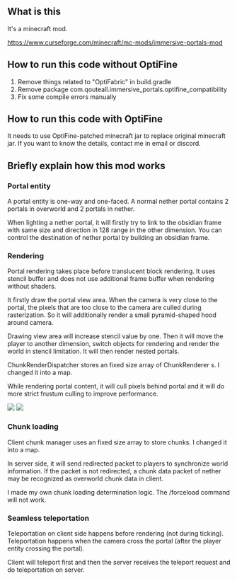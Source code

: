 ## What is this
It's a minecraft mod.

https://www.curseforge.com/minecraft/mc-mods/immersive-portals-mod

## How to run this code without OptiFine
1. Remove things related to "OptiFabric" in build.gradle
2. Remove package com.qouteall.immersive_portals.optifine_compatibility
3. Fix some compile errors manually

## How to run this code with OptiFine
It needs to use OptiFine-patched minecraft jar to replace original minecraft jar.
If you want to know the details, contact me in email or discord.

## Briefly explain how this mod works

### Portal entity
A portal entity is one-way and one-faced.
A normal nether portal contains 2 portals in overworld and 2 portals in nether.

When lighting a nether portal, it will firstly try to link to the obsidian
 frame with same size and direction in 128 range in the other dimension.
You can control the destination of nether portal by building an obsidian frame.

### Rendering
Portal rendering takes place before translucent block rendering.
It uses stencil buffer and does not use additional frame buffer when rendering without shaders.

It firstly draw the portal view area.
When the camera is very close to the portal,
the pixels that are too close to the camera are culled during rasterization.
So it will additionally render a small pyramid-shaped hood around camera.

Drawing view area will increase stencil value by one.
Then it will move the player to another dimension, switch objects for rendering 
and render the world in stencil limitation.
It will then render nested portals.

ChunkRenderDispatcher stores an fixed size array of ChunkRenderer s.
I changed it into a map.

While rendering portal content, it will cull pixels behind portal and it
will do more strict frustum culling to improve performance.

![](https://i.ibb.co/tHJv6ZH/2019-09-05-17-10-47.png)
![](https://i.ibb.co/y8JVVxH/2019-09-05-17-10-53.png)

### Chunk loading
Client chunk manager uses an fixed size array to store chunks.
I changed it into a map.

In server side, it will send redirected packet to players to synchronize world information.
If the packet is not redirected, a chunk data packet of nether may be recognized as overworld chunk data in client.

I made my own chunk loading determination logic. The /forceload command will not work.

### Seamless teleportation
Teleportation on client side happens before rendering (not during ticking).
Teleportation happens when the camera cross the portal (after the player entity crossing the portal).

Client will teleport first and then the server receives the teleport request and do teleportation on server.
